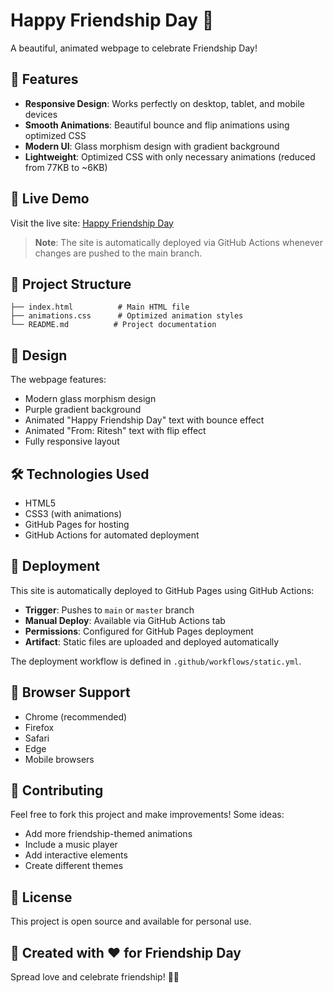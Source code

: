 # Happy Friendship Day 🎉

A beautiful, animated webpage to celebrate Friendship Day!

## 🌟 Features

- **Responsive Design**: Works perfectly on desktop, tablet, and mobile devices
- **Smooth Animations**: Beautiful bounce and flip animations using optimized CSS
- **Modern UI**: Glass morphism design with gradient background
- **Lightweight**: Optimized CSS with only necessary animations (reduced from 77KB to ~6KB)

## 🚀 Live Demo

Visit the live site: [Happy Friendship Day](https://ambicuity.github.io/happyfriendshipday.github.io/)

> **Note**: The site is automatically deployed via GitHub Actions whenever changes are pushed to the main branch.

## 📁 Project Structure

```
├── index.html          # Main HTML file
├── animations.css      # Optimized animation styles
└── README.md          # Project documentation
```

## 🎨 Design

The webpage features:
- Modern glass morphism design
- Purple gradient background
- Animated "Happy Friendship Day" text with bounce effect
- Animated "From: Ritesh" text with flip effect
- Fully responsive layout

## 🛠️ Technologies Used

- HTML5
- CSS3 (with animations)
- GitHub Pages for hosting
- GitHub Actions for automated deployment

## 🚀 Deployment

This site is automatically deployed to GitHub Pages using GitHub Actions:

- **Trigger**: Pushes to `main` or `master` branch
- **Manual Deploy**: Available via GitHub Actions tab
- **Permissions**: Configured for GitHub Pages deployment
- **Artifact**: Static files are uploaded and deployed automatically

The deployment workflow is defined in `.github/workflows/static.yml`.

## 📱 Browser Support

- Chrome (recommended)
- Firefox
- Safari
- Edge
- Mobile browsers

## 🤝 Contributing

Feel free to fork this project and make improvements! Some ideas:
- Add more friendship-themed animations
- Include a music player
- Add interactive elements
- Create different themes

## 📄 License

This project is open source and available for personal use.

## 💝 Created with ❤️ for Friendship Day

Spread love and celebrate friendship! 🎈✨